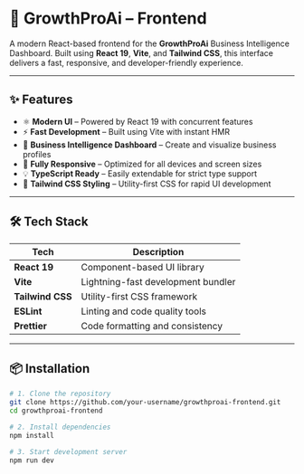 # 🚀 GrowthProAi – Frontend

A modern React-based frontend for the **GrowthProAi** Business Intelligence Dashboard. Built using **React 19**, **Vite**, and **Tailwind CSS**, this interface delivers a fast, responsive, and developer-friendly experience.

---

## ✨ Features

- ⚛️ **Modern UI** – Powered by React 19 with concurrent features  
- ⚡ **Fast Development** – Built using Vite with instant HMR  
- 🧾 **Business Intelligence Dashboard** – Create and visualize business profiles  
- 📱 **Fully Responsive** – Optimized for all devices and screen sizes  
- 💡 **TypeScript Ready** – Easily extendable for strict type support  
- 🎨 **Tailwind CSS Styling** – Utility-first CSS for rapid UI development  

---

## 🛠 Tech Stack

| Tech            | Description                            |
|-----------------|----------------------------------------|
| **React 19**     | Component-based UI library             |
| **Vite**         | Lightning-fast development bundler    |
| **Tailwind CSS** | Utility-first CSS framework           |
| **ESLint**       | Linting and code quality tools         |
| **Prettier**     | Code formatting and consistency        |

---

## 📦 Installation

```bash
# 1. Clone the repository
git clone https://github.com/your-username/growthproai-frontend.git
cd growthproai-frontend

# 2. Install dependencies
npm install

# 3. Start development server
npm run dev
